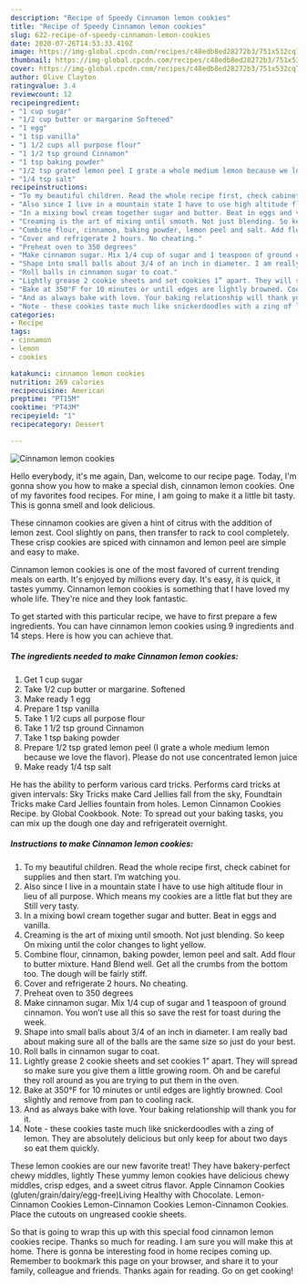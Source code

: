 ```yaml
---
description: "Recipe of Speedy Cinnamon lemon cookies"
title: "Recipe of Speedy Cinnamon lemon cookies"
slug: 622-recipe-of-speedy-cinnamon-lemon-cookies
date: 2020-07-26T14:53:33.419Z
image: https://img-global.cpcdn.com/recipes/c48edb8ed28272b3/751x532cq70/cinnamon-lemon-cookies-recipe-main-photo.jpg
thumbnail: https://img-global.cpcdn.com/recipes/c48edb8ed28272b3/751x532cq70/cinnamon-lemon-cookies-recipe-main-photo.jpg
cover: https://img-global.cpcdn.com/recipes/c48edb8ed28272b3/751x532cq70/cinnamon-lemon-cookies-recipe-main-photo.jpg
author: Olive Clayton
ratingvalue: 3.4
reviewcount: 12
recipeingredient:
- "1 cup sugar"
- "1/2 cup butter or margarine Softened"
- "1 egg"
- "1 tsp vanilla"
- "1 1/2 cups all purpose flour"
- "1 1/2 tsp ground Cinnamon"
- "1 tsp baking powder"
- "1/2 tsp grated lemon peel I grate a whole medium lemon because we love the flavor Please do not use concentrated lemon juice"
- "1/4 tsp salt"
recipeinstructions:
- "To my beautiful children. Read the whole recipe first, check cabinet for supplies and then start. I’m watching you."
- "Also since I live in a mountain state I have to use high altitude flour in lieu of all purpose. Which means my cookies are a little flat but they are Still very tasty."
- "In a mixing bowl cream together sugar and butter. Beat in eggs and vanilla."
- "Creaming is the art of mixing until smooth. Not just blending. So keep On mixing until the color changes to light yellow."
- "Combine flour, cinnamon, baking powder, lemon peel and salt. Add flour to butter mixture. Hand Blend well. Get all the crumbs from the bottom too. The dough will be fairly stiff."
- "Cover and refrigerate 2 hours. No cheating."
- "Preheat oven to 350 degrees"
- "Make cinnamon sugar. Mix 1/4 cup of sugar and 1 teaspoon of ground cinnamon. You won’t use all this so save the rest for toast during the week."
- "Shape into small balls about 3/4 of an inch in diameter. I am really bad about making sure all of the balls are the same size so just do your best."
- "Roll balls in cinnamon sugar to coat."
- "Lightly grease 2 cookie sheets and set cookies 1” apart. They will spread so make sure you give them a little growing room. Oh and be careful they roll around as you are trying to put them in the oven."
- "Bake at 350°F for 10 minutes or until edges are lightly browned. Cool slightly and remove from pan to cooling rack."
- "And as always bake with love. Your baking relationship will thank you for it."
- "Note - these cookies taste much like snickerdoodles with a zing of lemon. They are absolutely delicious but only keep for about two days so eat them quickly."
categories:
- Recipe
tags:
- cinnamon
- lemon
- cookies

katakunci: cinnamon lemon cookies 
nutrition: 269 calories
recipecuisine: American
preptime: "PT15M"
cooktime: "PT43M"
recipeyield: "1"
recipecategory: Dessert

---
```



![Cinnamon lemon cookies](https://img-global.cpcdn.com/recipes/c48edb8ed28272b3/751x532cq70/cinnamon-lemon-cookies-recipe-main-photo.jpg)

Hello everybody, it's me again, Dan, welcome to our recipe page. Today, I'm gonna show you how to make a special dish, cinnamon lemon cookies. One of my favorites food recipes. For mine, I am going to make it a little bit tasty. This is gonna smell and look delicious.

These cinnamon cookies are given a hint of citrus with the addition of lemon zest. Cool slightly on pans, then transfer to rack to cool completely. These crisp cookies are spiced with cinnamon and lemon peel are simple and easy to make.

Cinnamon lemon cookies is one of the most favored of current trending meals on earth. It's enjoyed by millions every day. It's easy, it is quick, it tastes yummy. Cinnamon lemon cookies is something that I have loved my whole life. They're nice and they look fantastic.


To get started with this particular recipe, we have to first prepare a few ingredients. You can have cinnamon lemon cookies using 9 ingredients and 14 steps. Here is how you can achieve that.

<!--inarticleads1-->

##### The ingredients needed to make Cinnamon lemon cookies:

1. Get 1 cup sugar
1. Take 1/2 cup butter or margarine. Softened
1. Make ready 1 egg
1. Prepare 1 tsp vanilla
1. Take 1 1/2 cups all purpose flour
1. Take 1 1/2 tsp ground Cinnamon
1. Take 1 tsp baking powder
1. Prepare 1/2 tsp grated lemon peel (I grate a whole medium lemon because we love the flavor). Please do not use concentrated lemon juice
1. Make ready 1/4 tsp salt


He has the ability to perform various card tricks. Performs card tricks at given intervals: Sky Tricks make Card Jellies fall from the sky, Foundtain Tricks make Card Jellies fountain from holes. Lemon Cinnamon Cookies Recipe. by Global Cookbook. Note: To spread out your baking tasks, you can mix up the dough one day and refrigerateit overnight. 

<!--inarticleads2-->

##### Instructions to make Cinnamon lemon cookies:

1. To my beautiful children. Read the whole recipe first, check cabinet for supplies and then start. I’m watching you.
1. Also since I live in a mountain state I have to use high altitude flour in lieu of all purpose. Which means my cookies are a little flat but they are Still very tasty.
1. In a mixing bowl cream together sugar and butter. Beat in eggs and vanilla.
1. Creaming is the art of mixing until smooth. Not just blending. So keep On mixing until the color changes to light yellow.
1. Combine flour, cinnamon, baking powder, lemon peel and salt. Add flour to butter mixture. Hand Blend well. Get all the crumbs from the bottom too. The dough will be fairly stiff.
1. Cover and refrigerate 2 hours. No cheating.
1. Preheat oven to 350 degrees
1. Make cinnamon sugar. Mix 1/4 cup of sugar and 1 teaspoon of ground cinnamon. You won’t use all this so save the rest for toast during the week.
1. Shape into small balls about 3/4 of an inch in diameter. I am really bad about making sure all of the balls are the same size so just do your best.
1. Roll balls in cinnamon sugar to coat.
1. Lightly grease 2 cookie sheets and set cookies 1” apart. They will spread so make sure you give them a little growing room. Oh and be careful they roll around as you are trying to put them in the oven.
1. Bake at 350°F for 10 minutes or until edges are lightly browned. Cool slightly and remove from pan to cooling rack.
1. And as always bake with love. Your baking relationship will thank you for it.
1. Note - these cookies taste much like snickerdoodles with a zing of lemon. They are absolutely delicious but only keep for about two days so eat them quickly.


These lemon cookies are our new favorite treat! They have bakery-perfect chewy middles, lightly These yummy lemon cookies have delicious chewy middles, crisp edges, and a sweet citrus flavor. Apple Cinnamon Cookies (gluten/grain/dairy/egg-free)Living Healthy with Chocolate. Lemon-Cinnamon Cookies Lemon-Cinnamon Cookies Lemon-Cinnamon Cookies. Place the cutouts on ungreased cookie sheets. 

So that is going to wrap this up with this special food cinnamon lemon cookies recipe. Thanks so much for reading. I am sure you will make this at home. There is gonna be interesting food in home recipes coming up. Remember to bookmark this page on your browser, and share it to your family, colleague and friends. Thanks again for reading. Go on get cooking!
